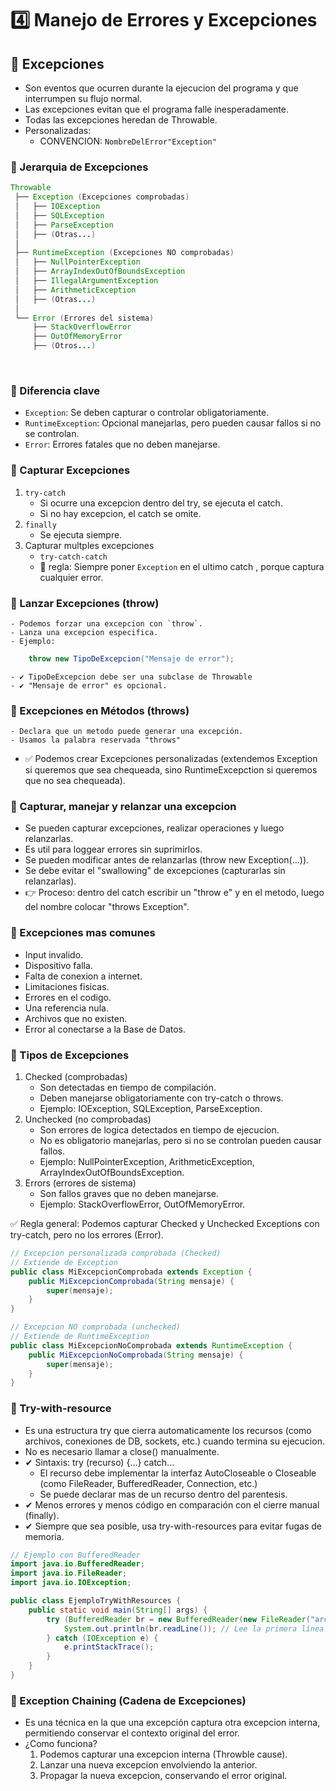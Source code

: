 # 4️⃣ Manejo de Errores y Excepciones

## 📌 Excepciones

- Son eventos que ocurren durante la ejecucion del programa y que interrumpen su flujo normal.
- Las excepciones evitan que el programa falle inesperadamente.
- Todas las excepciones heredan de Throwable.
- Personalizadas:
  - CONVENCION: `NombreDelError"Exception"`

### 📍 Jerarquia de Excepciones

```java
Throwable
 ├── Exception (Excepciones comprobadas)
 │   ├── IOException
 │   ├── SQLException
 │   ├── ParseException
 │   ├── (Otras...)
 │
 ├── RuntimeException (Excepciones NO comprobadas)
 │   ├── NullPointerException
 │   ├── ArrayIndexOutOfBoundsException
 │   ├── IllegalArgumentException
 │   ├── ArithmeticException
 │   ├── (Otras...)
 │
 └── Error (Errores del sistema)
     ├── StackOverflowError
     ├── OutOfMemoryError
     ├── (Otros...)
```

<br>

### 📍 Diferencia clave

- `Exception`: Se deben capturar o controlar obligatoriamente.
- `RuntimeException`: Opcional manejarlas, pero pueden causar fallos si no se controlan.
- `Error`: Errores fatales que no deben manejarse.

### 📍 Capturar Excepciones

1. `try-catch`
   - Si ocurre una excepcion dentro del try, se ejecuta el catch.
   - Si no hay excepcion, el catch se omite.
2. `finally`
   - Se ejecuta siempre.
3. Capturar multples excepciones
   - `try-catch-catch`
   - 📢 regla: Siempre poner `Exception` en el ultimo catch , porque captura cualquier error.

### 📍 Lanzar Excepciones (throw)

    - Podemos forzar una excepcion con `throw`.
    - Lanza una excepcion especifica.
    - Ejemplo:

```java
    throw new TipoDeExcepcion("Mensaje de error");
```

    - ✔ TipoDeExcepcion debe ser una subclase de Throwable
    - ✔ "Mensaje de error" es opcional.

### 📍 Excepciones en Métodos (throws)

    - Declara que un metodo puede generar una excepción.
    - Usamos la palabra reservada "throws"

- ✅ Podemos crear Excepciones personalizadas (extendemos Exception si queremos que sea chequeada, sino RuntimeExcepction si queremos que no sea chequeada).

### 📍 Capturar, manejar y relanzar una excepcion

- Se pueden capturar excepciones, realizar operaciones y luego relanzarlas.
- Es util para loggear errores sin suprimirlos.
- Se pueden modificar antes de relanzarlas (throw new Exception(...)).
- Se debe evitar el "swallowing" de excepciones (capturarlas sin relanzarlas).
- 👉 Proceso: dentro del catch escribir un "throw e" y en el metodo, luego del nombre colocar "throws Exception".

### 📍 Excepciones mas comunes

- Input invalido.
- Dispositivo falla.
- Falta de conexion a internet.
- Limitaciones fisicas.
- Errores en el codigo.
- Una referencia nula.
- Archivos que no existen.
- Error al conectarse a la Base de Datos.

### 📍 Tipos de Excepciones

1. Checked (comprobadas)
   - Son detectadas en tiempo de compilación.
   - Deben manejarse obligatoriamente con try-catch o throws.
   - Ejemplo: IOException, SQLException, ParseException.
2. Unchecked (no comprobadas)
   - Son errores de logica detectados en tiempo de ejecucion.
   - No es obligatorio manejarlas, pero si no se controlan pueden causar fallos.
   - Ejemplo: NullPointerException, ArithmeticException, ArrayIndexOutOfBoundsException.
3. Errors (errores de sistema)
   - Son fallos graves que no deben manejarse.
   - Ejemplo: StackOverflowError, OutOfMemoryError.

✅ Regla general: Podemos capturar Checked y Unchecked Exceptions con try-catch, pero no los errores (Error).

```java
// Excepcion personalizada comprobada (Checked)
// Extiende de Exception
public class MiExcepcionComprobada extends Exception {
    public MiExcepcionComprobada(String mensaje) {
        super(mensaje);
    }
}
```

```java
// Excepcion NO comprobada (unchecked)
// Extiende de RuntimeException
public class MiExcepcionNoComprobada extends RuntimeException {
    public MiExcepcionNoComprobada(String mensaje) {
        super(mensaje);
    }
}
```

### 📍 Try-with-resource

- Es una estructura try que cierra automaticamente los recursos (como archivos, conexiones de DB, sockets, etc.) cuando termina su ejecucion.
- No es necesario llamar a close() manualmente.
- ✔ Sintaxis: try (recurso) {...} catch...
  - El recurso debe implementar la interfaz AutoCloseable o Closeable (como FileReader, BufferedReader, Connection, etc.)
  - Se puede declarar mas de un recurso dentro del parentesis.
- ✔ Menos errores y menos código en comparación con el cierre manual (finally).
- ✔ Siempre que sea posible, usa try-with-resources para evitar fugas de memoria.

```java
// Ejemplo con BufferedReader
import java.io.BufferedReader;
import java.io.FileReader;
import java.io.IOException;

public class EjemploTryWithResources {
    public static void main(String[] args) {
        try (BufferedReader br = new BufferedReader(new FileReader("archivo.txt"))) {
            System.out.println(br.readLine()); // Lee la primera línea del archivo
        } catch (IOException e) {
            e.printStackTrace();
        }
    }
}
```

### 📍 Exception Chaining (Cadena de Excepciones)

- Es una técnica en la que una excepción captura otra excepcion interna, permitiendo conservar el contexto original del error.
- ¿Como funciona?
  1. Podemos capturar una excepcion interna (Throwble cause).
  2. Lanzar una nueva excepcion envolviendo la anterior.
  3. Propagar la nueva excepcion, conservando el error original.